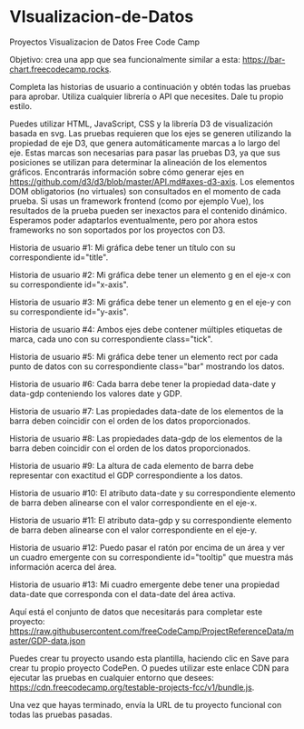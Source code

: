 # VIsualizacion-de-Datos
Proyectos Visualizacion de Datos Free Code Camp

Objetivo: crea una app que sea funcionalmente similar a esta: https://bar-chart.freecodecamp.rocks.

Completa las historias de usuario a continuación y obtén todas las pruebas para aprobar. Utiliza cualquier librería o API que necesites. Dale tu propio estilo.

Puedes utilizar HTML, JavaScript, CSS y la librería D3 de visualización basada en svg. Las pruebas requieren que los ejes se generen utilizando la propiedad de eje D3, que genera automáticamente marcas a lo largo del eje. Estas marcas son necesarias para pasar las pruebas D3, ya que sus posiciones se utilizan para determinar la alineación de los elementos gráficos. Encontrarás información sobre cómo generar ejes en https://github.com/d3/d3/blob/master/API.md#axes-d3-axis. Los elementos DOM obligatorios (no virtuales) son consultados en el momento de cada prueba. Si usas un framework frontend (como por ejemplo Vue), los resultados de la prueba pueden ser inexactos para el contenido dinámico. Esperamos poder adaptarlos eventualmente, pero por ahora estos frameworks no son soportados por los proyectos con D3.

Historia de usuario #1: Mi gráfica debe tener un título con su correspondiente id="title".

Historia de usuario #2: Mi gráfica debe tener un elemento g en el eje-x con su correspondiente id="x-axis".

Historia de usuario #3: Mi gráfica debe tener un elemento g en el eje-y con su correspondiente id="y-axis".

Historia de usuario #4: Ambos ejes debe contener múltiples etiquetas de marca, cada uno con su correspondiente class="tick".

Historia de usuario #5: Mi gráfica debe tener un elemento rect por cada punto de datos con su correspondiente class="bar" mostrando los datos.

Historia de usuario #6: Cada barra debe tener la propiedad data-date y data-gdp conteniendo los valores date y GDP.

Historia de usuario #7: Las propiedades data-date de los elementos de la barra deben coincidir con el orden de los datos proporcionados.

Historia de usuario #8: Las propiedades data-gdp de los elementos de la barra deben coincidir con el orden de los datos proporcionados.

Historia de usuario #9: La altura de cada elemento de barra debe representar con exactitud el GDP correspondiente a los datos.

Historia de usuario #10: El atributo data-date y su correspondiente elemento de barra deben alinearse con el valor correspondiente en el eje-x.

Historia de usuario #11: El atributo data-gdp y su correspondiente elemento de barra deben alinearse con el valor correspondiente en el eje-y.

Historia de usuario #12: Puedo pasar el ratón por encima de un área y ver un cuadro emergente con su correspondiente id="tooltip" que muestra más información acerca del área.

Historia de usuario #13: Mi cuadro emergente debe tener una propiedad data-date que corresponda con el data-date del área activa.

Aquí está el conjunto de datos que necesitarás para completar este proyecto: https://raw.githubusercontent.com/freeCodeCamp/ProjectReferenceData/master/GDP-data.json

Puedes crear tu proyecto usando esta plantilla, haciendo clic en Save para crear tu propio proyecto CodePen. O puedes utilizar este enlace CDN para ejecutar las pruebas en cualquier entorno que desees: https://cdn.freecodecamp.org/testable-projects-fcc/v1/bundle.js.

Una vez que hayas terminado, envía la URL de tu proyecto funcional con todas las pruebas pasadas.


